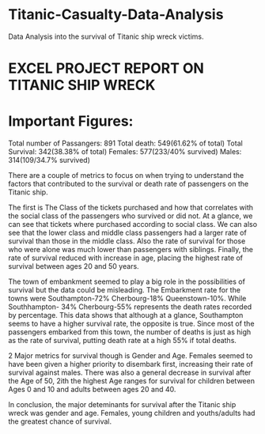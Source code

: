 # Titanic-Casualty-Data-Analysis
Data Analysis into the survival of Titanic ship wreck victims.
# EXCEL PROJECT REPORT ON TITANIC SHIP WRECK

# Important Figures: 
Total number of Passangers: 891
Total death: 549(61.62% of total)
Total Survival: 342(38.38% of total)
Females: 577(233/40% survived)
Males: 314(109/34.7% survived)


There are a couple of metrics to focus on when trying to understand the factors that contributed to the survival or death rate of passengers on the Titanic ship. 

The first is The Class of the tickets purchased and how that correlates with the social class of the passengers who survived or did not. At a glance, we can see that tickets where purchased according to social class. 
We can also see that the lower class and middle class passengers had a larger rate of survival than those in the middle class. Also the rate of survival for those who were alone was much lower than passengers with siblings.  Finally, the rate of survival reduced with increase in age, placing the highest rate of survival between ages 20 and 50 years. 

The town of embankment seemed to play a big role in the possibilities of survival but the data could be misleading. The Embarkment rate for the towns were Southampton-72% Cherbourg-18% Queenstown-10%. While Southhampton- 34% Cherbourg-55% represents the death rates recorded by percentage. This data shows that although at a glance, Southampton seems to have a higher survival rate, the opposite is true. Since most of the passengers embarked from this town, the number of deaths is just as high as the rate of survival, putting death rate at a high 55% if total deaths.

2 Major metrics for survival though is Gender and Age. Females seemed to have been given a higher priority to disembark first, increasing their rate of survival against males. There was also a general decrease in survival after the Age of 50, 2ith the highest Age ranges for survival for children between Ages 0 and 10 and adults between ages 20 and 40. 

In conclusion, the major deteminants for survival after the Titanic ship wreck was gender and age. Females, young children and youths/adults had the greatest chance of survival. 
